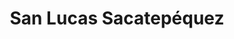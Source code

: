 ---
title: San Lucas Sacatepéquez
url: /san-lucas-sacatepequez/
latitude: 14.61
longitude: -90.654
---